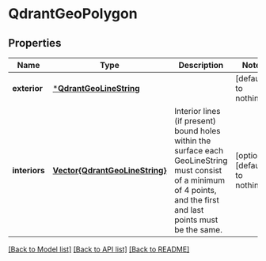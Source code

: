 # QdrantGeoPolygon


## Properties
Name | Type | Description | Notes
------------ | ------------- | ------------- | -------------
**exterior** | [***QdrantGeoLineString**](QdrantGeoLineString.md) |  | [default to nothing]
**interiors** | [**Vector{QdrantGeoLineString}**](QdrantGeoLineString.md) | Interior lines (if present) bound holes within the surface each GeoLineString must consist of a minimum of 4 points, and the first and last points must be the same. | [optional] [default to nothing]


[[Back to Model list]](../README.md#models) [[Back to API list]](../README.md#api-endpoints) [[Back to README]](../README.md)


